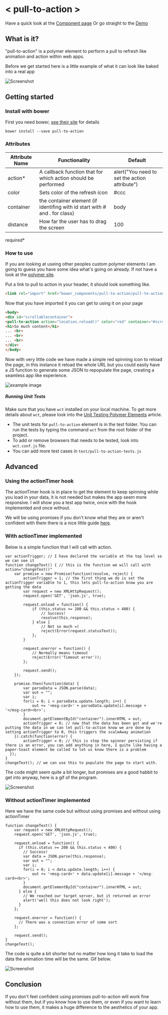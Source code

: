 # < pull-to-action >
Have a quick look at the [Component page](http://open-elements.org/elements/pull-to-action)
Or go straight to the  [Demo](http://open-elements.org/elements/pull-to-action?view=demo:demo/index.html)
## What is it?
"pull-to-action" is a polymer element to perform a pull to refresh like animation and action within web apps.

Before we get started here is a little example of what it can look like baked into a real app

![Screenshot](http://s24.postimg.org/f8vng9l5h/new_animation.gif)

## Getting started

### Install with bower

First you need bower, [see their site](http://bower.io/) for details 

```
bower install --save pull-to-action
```

### Attributes

| Attribute Name | Functionality | Default |
|----------------|-------------|-------------|
| action* | A callback function that for which action should be performed | alert("You need to set the action attribute") |
| color | Sets color of the refresh icon | #ccc |
| container | the container element (if identifing with id start with # and . for class) | body |
| distance | How far the user has to drag the screen | 100 |
required*

### How to use

If you are looking at useing other peoples custom polymer elements I am going to guess you have some idea what's going on already. If not have a look at the [polymer site](http://polymer-project.org).

Put a link to pull to action in your header, it should look something like.
```html
<link rel="import" href="bower_components/pull-to-action/pull-to-action.html">
```

Now that you have imported it you can get to using it on your page
```html
<body>
<div id="scrollablecontainer">
<pull-to-action action="location.reload()" color="red" container="#scrollablecontainer"></pull-to-action>
<h1>So much content</h1>
... <br>
... <br>
... <br>
</div>
</body>
```

Now with very little code we have made a simple red spinning icon to reload the page, in this instance it reload the whole URL but you could easily have a JS function to generate some JSON to repopulate the page, creating a seamless app like experience.

![example image](http://s30.postimg.org/ok5mf53dd/simple.gif)

##### Running Unit Tests

Make sure that you have `wct` installed on your local machine. To get more details about `wct`, please look into the [Unit Testing Polymer Elements](https://www.polymer-project.org/0.5/articles/unit-testing-elements.html) article.

- The unit tests for `pull-to-action` element is in the test folder. You can run the tests by typing the command `wct` from the root folder of the project. 
- To add or remove browsers that needs to be tested, look into `wct.conf.js` file. 
- You can add more test cases in `test/pull-to-action-tests.js`

## Advanced
### Using the actionTimer hook
The actionTimer hook is in place to get the element to keep spinning while you load in your data, it is not needed but makes the app seem more responsive. I will show you a test app twice, once with the hook implemented and once without.

We will be using promises if you don't know what they are or aren't confident with them there is a nice little guide [here](http://www.sitepoint.com/overview-javascript-promises/).

### With actionTimer implemented
Below is a simple function that I will call with action.

```
var actionTrigger; // I have declared the variable at the top level so we can see it
function changeText() { // this is the function we will call with action="changeText()"
	var promise = new Promise(function(resolve, reject) {
		actionTrigger = 1; // the first thing we do is set the actionTrigger variable to 1, this lets pull-to-action know you are getting the data
		var request = new XMLHttpRequest();
		request.open('GET', 'json.js', true);

		request.onload = function() {
			if (this.status >= 200 && this.status < 400) {
				// Success!
				resolve(this.response);
			} else {
				// Not so much =(
				reject(Error(request.statusText));
			};
		}

		request.onerror = function() {
			// Normally means timeout
			reject(Error('Timeout error'));
		};
		
		request.send();
	});
	
	promise.then(function(data) {
		var parseData = JSON.parse(data);
		var out = "";
		var i;
		for(i = 0; i < parseData.update.length; i++) {
			out += '<msg-card>' + parseData.update[i].message + '</msg-card><br>';
		}
		document.getElementById("container").innerHTML = out;
		actionTrigger = 0; // now that the data has been got and we're putting the data in we can let pull-to-action know we are done by setting actionTrigger to 0, this triggers the scaleAway animation
	}).catch(function(error) {
		actionTrigger = 0; // this is stop the spinner persisting if there is an error, you can add anything in here, I quite like having a paper-toast element be called to let us know there is a problem
  });
}
changeText(); // we can use this to populate the page to start with.
```

The code might seem quite a bit longer, but promises are a good habbit to get into anyway, here is a gif of the program.

![Screenshot](http://gifyu.com/images/withactionToggle.gif)

### Without actionTimer implemented
Here we have the same code but without using promises and without using actionTimer

```
function changeText() {
	var request = new XMLHttpRequest();
	request.open('GET', 'json.js', true);

	request.onload = function() {
	  if (this.status >= 200 && this.status < 400) {
		// Success!
		var data = JSON.parse(this.response);
		var out = "";
		var i;
		for(i = 0; i < data.update.length; i++) {
			out += '<msg-card>' + data.update[i].message + '</msg-card><br>';
		}
		document.getElementById("container").innerHTML = out;
	  } else {
		// We reached our target server, but it returned an error
		alert('well this does not look right');
	  }
	};

	request.onerror = function() {
	  // There was a connection error of some sort
	};
	
	request.send();
}
changeText();
```
The code is quite a bit shorter but no matter how long it take to load the data the animation time will be the same. Gif below.

![Screenshot](http://gifyu.com/images/withoutactionToggle.gif)

## Conclusion
If you don't feel confident using promises pull-to-action will work fine without them, but if you know how to use them, or even if you want to learn how to use them, it makes a huge difference to the aesthetics of your app.
